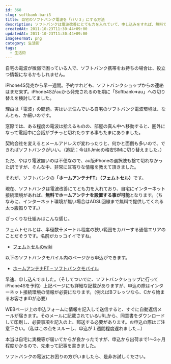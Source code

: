 ```yaml
---
id: 368
slug: softbank-bari3
title: 自宅のソフトバンク電波を「バリ３」にする方法
description: ソフトバンクは電波改善にとても力を入れていて、申し込みをすれば、無料でホームアンテナを立てることができます。
createdAt: 2011-10-23T11:30:44+09:00
updatedAt: 2011-10-23T11:30:44+09:00
imageFormat: png
category: 生活術
tags:
  - 生活術
---
```


自宅の電波が微弱で困っている人で、ソフトバンク携帯をお持ちの場合は、役立つ情報になるかもしれません。

iPhone4S発売から早一週間。予約すれども、ソフトバンクショップからの連絡はまだ来ず。iPhone4Sがauから発売されるのを期に「Softbank⇒au」への切り替えを検討してました。

理由は「電波」の問題。実はいま住んでいる自宅のソフトバンク電波環境は、なんとも、か細いのです。

窓際では、ある程度の電波は拾えるものの、部屋の真ん中へ移動すると、圏外になって電話中に会話がブチっと切れたりする事もたまにありました。

契約会社を変えるとメールアドレスが変わったりと、何かと面倒も多いので、できればソフトバンクがいい。（追記：今はIIJmioの格安SIMに切り替えました。）

ただ、やはり電波無いのは不便なので、au版iPhoneの選択肢も捨て切れなかった訳ですが、そんな中、非常に耳寄りな情報を教えて頂きました。

それが、ソフトバンクの<strong>「ホームアンテナFT」（フェムトセル）</strong>です。

<capture-image article-id="368" img-file-name="85c9a1380e3299c07e975eccefc0cbff.jpg" caption="ホームアンテナFT（フェムトセル）"></capture-image>

現在、ソフトバンクは電波改善にてとも力を入れており、自宅にインターネット接続環境があれば、<strong>無料でホームアンテナを設置する事が可能</strong>となります。（ちなみに、インターネット環境が無い場合はADSL回線まで無料で提供してくれる太っ腹振りです。）

ざっくりな仕組みはこんな感じ。

<capture-image article-id="368" img-file-name="879b3ff627616c44f31568ba723daeb51.jpg" caption="ホームアンテナFTの仕組み"></capture-image>

フェムトセルとは、半径数十メートル程度の狭い範囲をカバーする通信エリアのことだそうです。名前がカッコイイですね。

* <a href="http://ja.wikipedia.org/wiki/%E3%83%95%E3%82%A7%E3%83%A0%E3%83%88%E3%82%BB%E3%83%AB" target="_blank">フェムトセルのwiki</a>

以下のソフトバンクモバイル内のページから申込ができます。

* <a href="http://mb.softbank.jp/mb/service/home_antenna_ft/" target="_blank">ホームアンテナFT &#8211; ソフトバンクモバイル</a>

早速、申し込んでました。（そしてついでに、ソフトバンクショップに行ってiPhone4Sを予約）上記ページにも詳細な記載がありますが、申込の際はインターネット接続環境の情報が必要になります。（例えばBフレッツなら、Cから始まるお客さまIDが必要）

WEBページ上の申込フォームに情報を記入して送信すると、すぐに自動返信メールが届きます。そのメールに記載されているURLから、同意書をダウンロードして印刷し、必要事項を記入の上、郵送する必要があります。お申込の際はご注意下さい。（私はこの点をスルーし、申込が１週間程度遅れました…）

本当は自宅に実機等が届いてからが良かったですが、申込から出荷まで1～3ヶ月程度かかるので、先走って記事を書きました。

ソフトバンクの電波にお困りの方がいましたら、是非お試しください。
